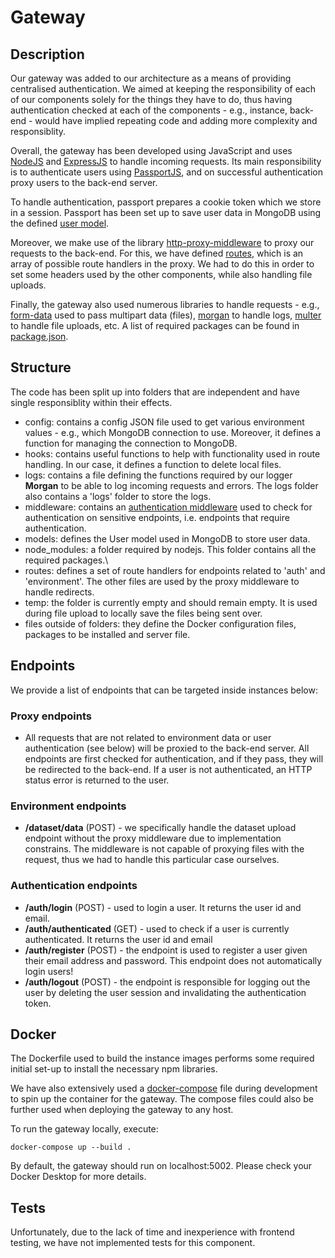 # Gateway

## Description

Our gateway was added to our architecture as a means of providing centralised authentication. We aimed at keeping the responsibility of each of our components solely for the things they have to do, thus having authentication checked at each of the components - e.g., instance, back-end - would have implied repeating code and adding more complexity and responsiblity.

Overall, the gateway has been developed using JavaScript and uses [NodeJS](https://nodejs.org/en/) and [ExpressJS](https://expressjs.com) to handle incoming requests. Its main responsibility is to authenticate users using [PassportJS](https://www.passportjs.org), and on successful authentication proxy users to the back-end server.

To handle authentication, passport prepares a cookie token which we store in a session. Passport has been set up to save user data in MongoDB using the defined [user model](/gateway/models/User.js).

Moreover, we make use of the library [http-proxy-middleware](https://www.npmjs.com/package/http-proxy-middleware) to proxy our requests to the back-end. For this, we have defined [routes](/gateway/routes/routes.js), which is an array of possible route handlers in the proxy. We had to do this in order to set some headers used by the other components, while also handling file uploads.

Finally, the gateway also used numerous libraries to handle requests - e.g., [form-data](https://www.npmjs.com/package/form-data) used to pass multipart data (files), [morgan](https://www.npmjs.com/package/morgan) to handle logs, [multer](https://www.npmjs.com/package/multer) to handle file uploads, etc. A list of required packages can be found in [package.json](/gateway/package.json).

## Structure

The code has been split up into folders that are independent and have single responsiblity within their effects.

- config: contains a config JSON file used to get various environment values - e.g., which MongoDB connection to use. Moreover, it defines a function for managing the connection to MongoDB.
- hooks: contains useful functions to help with functionality used in route handling. In our case, it defines a function to delete local files.
- logs: contains a file defining the functions required by our logger **Morgan** to be able to log incoming requests and errors. The logs folder also contains a 'logs' folder to store the logs.
- middleware: contains an [authentication middleware](/gateway/middleware/auth.js) used to check for authentication on sensitive endpoints, i.e. endpoints that require authentication.
- models: defines the User model used in MongoDB to store user data.
- node_modules: a folder required by nodejs. This folder contains all the required packages.\
- routes: defines a set of route handlers for endpoints related to 'auth' and 'environment'. The other files are used by the proxy middleware to handle redirects.
- temp: the folder is currently empty and should remain empty. It is used during file upload to locally save the files being sent over.
- files outside of folders: they define the Docker configuration files, packages to be installed and server file.

## Endpoints

We provide a list of endpoints that can be targeted inside instances below:

### Proxy endpoints

- All requests that are not related to environment data or user authentication (see below) will be proxied to the back-end server. All endpoints are first checked for authentication, and if they pass, they will be redirected to the back-end. If a user is not authenticated, an HTTP status error is returned to the user.

### Environment endpoints

- **/dataset/data** (POST) - we specifically handle the dataset upload endpoint without the proxy middleware due to implementation constrains. The middleware is not capable of proxying files with the request, thus we had to handle this particular case ourselves.

### Authentication endpoints

- **/auth/login** (POST) - used to login a user. It returns the user id and email.
- **/auth/authenticated** (GET) - used to check if a user is currently authenticated. It returns the user id and email
- **/auth/register** (POST) - the endpoint is used to register a user given their email address and password. This endpoint does not automatically login users!
- **/auth/logout** (POST) - the endpoint is responsible for logging out the user by deleting the user session and invalidating the authentication token.

## Docker

The Dockerfile used to build the instance images performs some required initial set-up to install the necessary npm libraries.

We have also extensively used a [docker-compose](./docker-compose.yml) file during development to spin up the container for the gateway. The compose files could also be further used when deploying the gateway to any host.

To run the gateway locally, execute:

```Docker
docker-compose up --build .
```

By default, the gateway should run on localhost:5002. Please check your Docker Desktop for more details.

## Tests

Unfortunately, due to the lack of time and inexperience with frontend testing, we have not implemented tests for this component.
